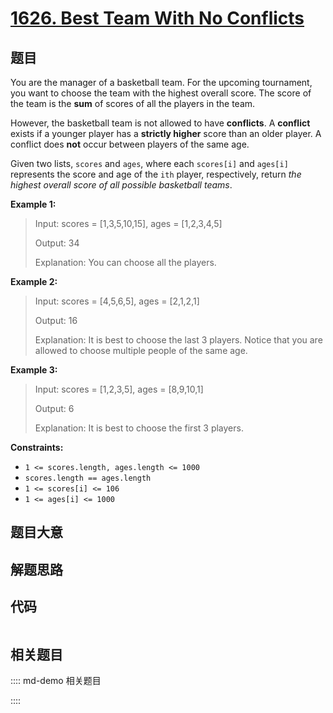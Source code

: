# [1626. Best Team With No Conflicts](https://leetcode.com/problems/best-team-with-no-conflicts)

## 题目

You are the manager of a basketball team. For the upcoming tournament, you
want to choose the team with the highest overall score. The score of the team
is the **sum** of scores of all the players in the team.

However, the basketball team is not allowed to have **conflicts**. A
**conflict** exists if a younger player has a **strictly higher** score than
an older player. A conflict does **not** occur between players of the same
age.

Given two lists, `scores` and `ages`, where each `scores[i]` and `ages[i]`
represents the score and age of the `ith` player, respectively, return _the
highest overall score of all possible basketball teams_.



**Example 1:**

> Input: scores = [1,3,5,10,15], ages = [1,2,3,4,5]
> 
> Output: 34
> 
> Explanation:  You can choose all the players.

**Example 2:**

> Input: scores = [4,5,6,5], ages = [2,1,2,1]
> 
> Output: 16
> 
> Explanation:  It is best to choose the last 3 players. Notice that you are allowed to choose multiple people of the same age.

**Example 3:**

> Input: scores = [1,2,3,5], ages = [8,9,10,1]
> 
> Output: 6
> 
> Explanation:  It is best to choose the first 3 players. 

**Constraints:**

  * `1 <= scores.length, ages.length <= 1000`
  * `scores.length == ages.length`
  * `1 <= scores[i] <= 106`
  * `1 <= ages[i] <= 1000`


## 题目大意

## 解题思路

## 代码

```javascript

```

## 相关题目

:::: md-demo 相关题目

::::
